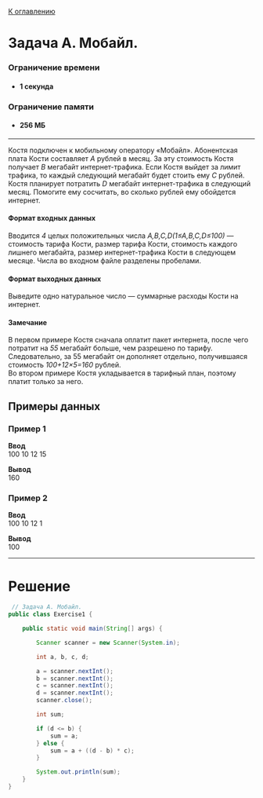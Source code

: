 [К оглавлению](https://github.com/Musador13/Tinkoff-Contest/blob/f98d25c8971dab353140cdf52174f6424137ffb4/README.md)

# Задача A. Мобайл.

### Ограничение времени

- #### 1 секунда

### Ограничение памяти

- #### 256 МБ

---

Костя подключен к мобильному оператору «Мобайл». Абонентская плата Кости составляет _A_ рублей в месяц. За эту стоимость
Костя получает _B_ мегабайт интернет-трафика. Если Костя выйдет за лимит трафика, то каждый следующий мегабайт будет
стоить ему _C_ рублей. Костя планирует потратить _D_ мегабайт интернет-трафика в следующий месяц. Помогите ему
сосчитать, во сколько рублей ему обойдется интернет.

#### Формат входных данных
Вводится _4_ целых положительных числа _A,B,C,D(1≤A,B,C,D≤100)_ — стоимость
тарифа Кости, размер тарифа Кости, стоимость каждого лишнего мегабайта, размер интернет-трафика Кости в следующем
месяце. Числа во входном файле разделены пробелами.


#### Формат выходных данных
Выведите одно натуральное число — суммарные расходы Кости на интернет.


#### Замечание
В первом примере Костя сначала оплатит пакет интернета, после чего потратит на _55_ мегабайт больше, чем разрешено по
тарифу. Следовательно, за 55 мегабайт он дополняет отдельно, получившаяся стоимость
_100+12×5=160_ рублей.<br>
Во втором примере Костя укладывается в тарифный план, поэтому платит только за него.

## Примеры данных

### Пример 1

**Ввод**<br>
100 10 12 15<br>

**Вывод**<br>
160

### Пример 2

**Ввод**<br>
100 10 12 1<br>

**Вывод**<br>
100<br>

---

# **Решение**
````java
 // Задача A. Мобайл.
public class Exercise1 {

    public static void main(String[] args) {

        Scanner scanner = new Scanner(System.in);

        int a, b, c, d;

        a = scanner.nextInt();
        b = scanner.nextInt();
        c = scanner.nextInt();
        d = scanner.nextInt();
        scanner.close();

        int sum;

        if (d <= b) {
            sum = a;
        } else {
            sum = a + ((d - b) * c);
        }

        System.out.println(sum);
    }
}
